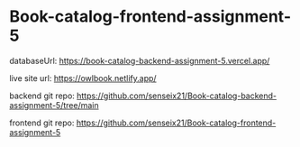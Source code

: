 ﻿# Book-catalog-frontend-assignment-5

databaseUrl: https://book-catalog-backend-assignment-5.vercel.app/

live site url: https://owlbook.netlify.app/

backend git repo: https://github.com/senseix21/Book-catalog-backend-assignment-5/tree/main

frontend git repo: https://github.com/senseix21/Book-catalog-frontend-assignment-5
